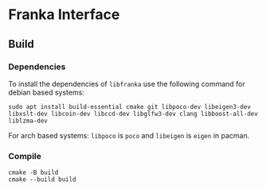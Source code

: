 # Franka Interface

## Build
### Dependencies
To install the dependencies of `libfranka` use the following command for debian based systems:
```shell
sudo apt install build-essential cmake git libpoco-dev libeigen3-dev libxslt-dev libcoin-dev libccd-dev libglfw3-dev clang libboost-all-dev liblzma-dev
```
For arch based systems:
`libpoco` is `poco` and `libeigen` is `eigen` in pacman.

### Compile
```shell
cmake -B build
cmake --build build
```